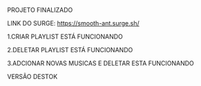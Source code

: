 PROJETO FINALIZADO

LINK DO SURGE: https://smooth-ant.surge.sh/

1.CRIAR PLAYLIST ESTÁ FUNCIONANDO

2.DELETAR PLAYLIST ESTÁ FUNCIONANDO

3.ADCIONAR NOVAS MUSICAS E DELETAR ESTA FUNCIONANDO

VERSÃO DESTOK



